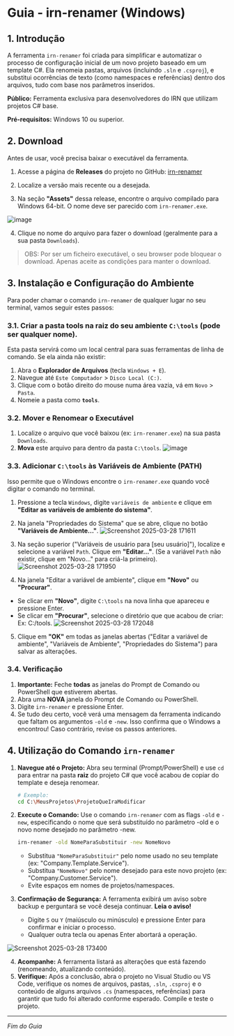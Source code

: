 # Guia - irn-renamer (Windows)

## 1. Introdução

A ferramenta `irn-renamer` foi criada para simplificar e automatizar o processo de configuração inicial de um novo projeto baseado em um template C#. Ela renomeia pastas, arquivos (incluindo `.sln` e `.csproj`), e substitui ocorrências de texto (como namespaces e referências) dentro dos arquivos, tudo com base nos parâmetros inseridos.

**Público:** Ferramenta exclusiva para desenvolvedores do IRN que utilizam projetos C# base.

**Pré-requisitos:** Windows 10 ou superior.

## 2. Download

Antes de usar, você precisa baixar o executável da ferramenta.

1.  Acesse a página de **Releases** do projeto no GitHub: [irn-renamer](https://github.com/rafaelbatistaroque/irn-renamer/releases)

2.  Localize a versão mais recente ou a desejada.
3.  Na seção **"Assets"** dessa release, encontre o arquivo compilado para Windows 64-bit. O nome deve ser parecido com `irn-renamer.exe`.

![image](https://github.com/user-attachments/assets/ae6f721b-4d92-4ebc-9f3e-dc0c8837ed7f)

4.  Clique no nome do arquivo para fazer o download (geralmente para a sua pasta `Downloads`).

> OBS: Por ser um ficheiro executável, o seu browser pode bloquear o download. Apenas aceite as condições para manter o download. 

## 3. Instalação e Configuração do Ambiente

Para poder chamar o comando `irn-renamer` de qualquer lugar no seu terminal, vamos seguir estes passos:

### 3.1. Criar a pasta tools na raiz do seu ambiente `C:\tools` (pode ser qualquer nome).

Esta pasta servirá como um local central para suas ferramentas de linha de comando. Se ela ainda não existir:

1.  Abra o **Explorador de Arquivos** (tecla `Windows + E`).
2.  Navegue até `Este Computador` > `Disco Local (C:)`.
3.  Clique com o botão direito do mouse numa área vazia, vá em `Novo` > `Pasta`.
4.  Nomeie a pasta como **`tools`**.

### 3.2. Mover e Renomear o Executável

1.  Localize o arquivo que você baixou (ex: `irn-renamer.exe`) na sua pasta `Downloads`.
2.  **Mova** este arquivo para dentro da pasta `C:\tools`.
![image](https://github.com/user-attachments/assets/a19323aa-f2f5-4ab6-8399-3e8b90064a3c)

### 3.3. Adicionar `C:\tools` às Variáveis de Ambiente (PATH)

Isso permite que o Windows encontre o `irn-renamer.exe` quando você digitar o comando no terminal.

1.  Pressione a tecla `Windows`, digite `variáveis de ambiente` e clique em **"Editar as variáveis de ambiente do sistema"**.

2.  Na janela "Propriedades do Sistema" que se abre, clique no botão **"Variáveis de Ambiente..."**.
![Screenshot 2025-03-28 171611](https://github.com/user-attachments/assets/9d9d1302-36f6-4d12-85a7-8cdca825c1fa)

3.  Na seção superior ("Variáveis de usuário para [seu usuário]"), localize e selecione a variável `Path`. Clique em **"Editar..."**. (Se a variável `Path` não existir, clique em "Novo..." para criá-la primeiro).
![Screenshot 2025-03-28 171950](https://github.com/user-attachments/assets/25c7bc0c-d609-4057-ac5c-67a1505d13de)

4.  Na janela "Editar a variável de ambiente", clique em **"Novo"** ou **"Procurar"**.
 - Se clicar em **"Novo"**, digite `C:\tools` na nova linha que apareceu e pressione Enter.
 - Se clicar em **"Procurar"**, selecione o diretório que que acabou de criar: Ex: C:/tools.
![Screenshot 2025-03-28 172048](https://github.com/user-attachments/assets/90c60b10-4a99-4c08-8eae-da8676b61124)

5.  Clique em **"OK"** em todas as janelas abertas ("Editar a variável de ambiente", "Variáveis de Ambiente", "Propriedades do Sistema") para salvar as alterações.

### 3.4. Verificação

1.  **Importante:** Feche **todas** as janelas do Prompt de Comando ou PowerShell que estiverem abertas.
2.  Abra uma **NOVA** janela do Prompt de Comando ou PowerShell.
3.  Digite `irn-renamer` e pressione Enter.
4.  Se tudo deu certo, você verá uma mensagem da ferramenta indicando que faltam os argumentos `-old` e `-new`. Isso confirma que o Windows a encontrou! Caso contrário, revise os passos anteriores.

## 4. Utilização do Comando `irn-renamer`

1.  **Navegue até o Projeto:** Abra seu terminal (Prompt/PowerShell) e use `cd` para entrar na pasta **raiz** do projeto C# que você acabou de copiar do template e deseja renomear.
    ```bash
    # Exemplo:
    cd C:\MeusProjetos\ProjetoQueIraModificar
    ```

2.  **Execute o Comando:** Use o comando `irn-renamer` com as flags `-old` e `-new`, especificando o nome que será substituído no parâmetro -old e o novo nome desejado no parâmetro -new.
    ```bash
    irn-renamer -old NomeParaSubstituir -new NomeNovo
    ```
    * Substitua `"NomeParaSubstituir"` pelo nome usado no seu template (ex: "Company.Template.Service").
    * Substitua `"NomeNovo"` pelo nome desejado para este novo projeto (ex: "Company.Customer.Service").
    * Evite espaços em nomes de projetos/namespaces.

3.  **Confirmação de Segurança:** A ferramenta exibirá um aviso sobre backup e perguntará se você deseja continuar. **Leia o aviso!**
    * Digite `S` ou `Y` (maiúsculo ou minúsculo) e pressione Enter para confirmar e iniciar o processo.
    * Qualquer outra tecla ou apenas Enter abortará a operação.

![Screenshot 2025-03-28 173400](https://github.com/user-attachments/assets/ad30eb25-839c-4beb-b783-0088cb81c145)

4.  **Acompanhe:** A ferramenta listará as alterações que está fazendo (renomeando, atualizando conteúdo).
5.  **Verifique:** Após a conclusão, abra o projeto no Visual Studio ou VS Code, verifique os nomes de arquivos, pastas, `.sln`, `.csproj` e o conteúdo de alguns arquivos `.cs` (namespaces, referências) para garantir que tudo foi alterado conforme esperado. Compile e teste o projeto.

---
*Fim do Guia*
